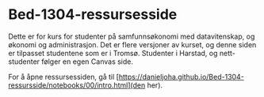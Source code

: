 # Bed-1304-ressursesside

Dette er for kurs for studenter på samfunnsøkonomi med datavitenskap, og økonomi og administrasjon. Det er flere versjoner av kurset, og denne siden er tilpasset studentene som er i Tromsø. Studenter i Harstad, og nett-studenter følger en egen Canvas side.

For å åpne ressursessiden, gå til [https://danieljoha.github.io/Bed-1304-ressursside/notebooks/00/intro.html](den her).
